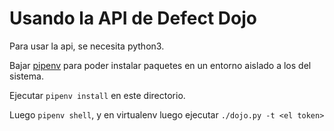 # Usando la API de Defect Dojo

Para usar la api, se necesita python3.

Bajar [pipenv](https://pipenv.org) para poder instalar paquetes en un entorno aislado a los del sistema.

Ejecutar `pipenv install` en este directorio.

Luego `pipenv shell`, y en virtualenv luego ejecutar `./dojo.py -t <el token>`

